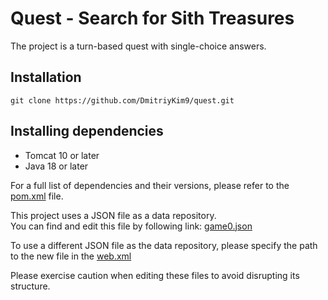 # Quest - Search for Sith Treasures

The project is a turn-based quest with single-choice answers.

## Installation
   ```
   git clone https://github.com/DmitriyKim9/quest.git
   ```

## Installing dependencies
- Tomcat 10 or later
- Java 18 or later

For a full list of dependencies and their versions, please refer to the [pom.xml](./pom.xml) file.

This project uses a JSON file as a data repository.<br> 
You can find and edit this file by following link: [game0.json](./src/main/resources/game0.json)

To use a different JSON file as the data repository, please specify the path to the new file in the [web.xml](./src/main/webapp/WEB-INF/web.xml)

Please exercise caution when editing these files to avoid disrupting its structure.